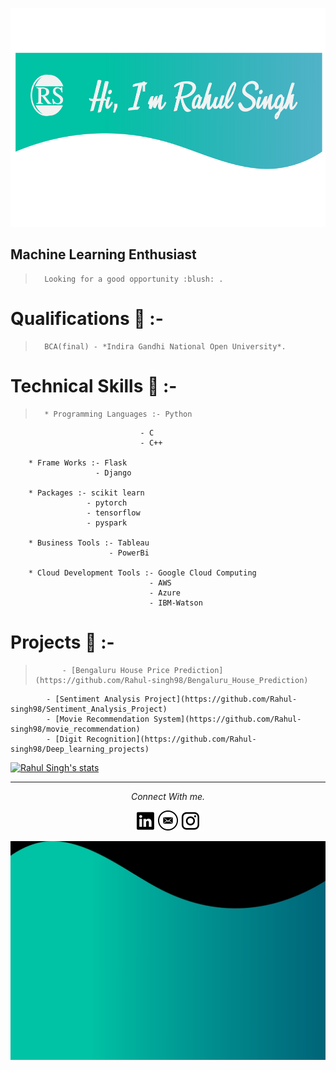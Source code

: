 <a href="https://rahul-singh98.github.io/"><img height="350" width="850" src="https://github.com/Rahul-singh98/Rahul-singh98/blob/master/readme_resources/top.png"></a>
##    Machine Learning Enthusiast
> 		Looking for a good opportunity :blush: .

#     Qualifications :book: :-
>		BCA(final) - *Indira Gandhi National Open University*.

#     Technical Skills :dart: :-
>		* Programming Languages :- Python
								 - C
								 - C++

		* Frame Works :- Flask 
		               - Django

		* Packages :- scikit learn
					 - pytorch
					 - tensorflow
					 - pyspark

		* Business Tools :- Tableau
						  - PowerBi

	    * Cloud Development Tools :- Google Cloud Computing
	    						   - AWS
	    						   - Azure
	    						   - IBM-Watson

#	 Projects :memo: :-
>			- [Bengaluru House Price Prediction](https://github.com/Rahul-singh98/Bengaluru_House_Prediction)
			- [Sentiment Analysis Project](https://github.com/Rahul-singh98/Sentiment_Analysis_Project)
			- [Movie Recommendation System](https://github.com/Rahul-singh98/movie_recommendation)
			- [Digit Recognition](https://github.com/Rahul-singh98/Deep_learning_projects)
			
[![Rahul Singh's stats](https://github-readme-stats.vercel.app/api?username=Rahul-singh98)](https://github.com/Rahul-singh98/github-readme-stats)

<hr>
<p align="center">
  <i>Connect With me.</i>

  <p align="center">
    <a href="https://www.linkedin.com/in/rahul-singh-432555194" alt="Linkedin"><img src="https://github.com/Rahul-singh98/Rahul-singh98/blob/master/readme_resources/linkedin.png"></a>
    <a href="mailto:rahulrajput98fun@gmail.com" alt="Contact me"><img src="https://github.com/Rahul-singh98/Rahul-singh98/blob/master/readme_resources/mail.png"></a>
    <a href="https://www.instagram.com/karan_8510" alt="Instagram"><img src="https://github.com/Rahul-singh98/Rahul-singh98/blob/master/readme_resources/instagram.png"></a>
  </p>
</p>

<a href="https://rahul-singh98.github.io/"><img height="350" width="850" src="https://github.com/Rahul-singh98/Rahul-singh98/blob/master/readme_resources/bottom.jpg"></a>